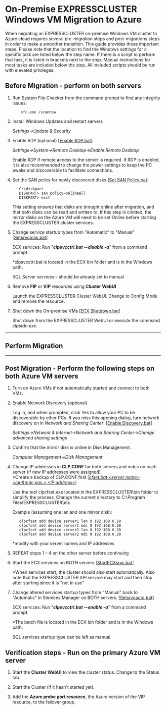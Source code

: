 # On-Premise EXPRESSCLUSTER Windows VM Migration to Azure

When migrating an EXPRESSCLUSTER on-premise Windows VM cluster to Azure cloud requires several pre-migration steps and post-migrations steps in order to make a smoother transition. This guide provides those important steps. Please note that the location to find the Windows settings for a specific task are listed below the step name. If there is a script to perform that task, it is listed in brackets next to the step. Manual instructions for most tasks are included below the step. All included scripts should be run with elevated privileges.

## Before Migration - perform on both servers

1.	Run System File Checker from the command prompt to find any integrity issues:
```
       sfc.exe /scannow
```
2.	Install Windows Updates and restart servers

       *Settings->Update & Security*

3.	Enable RDP (optional) \[[Enable RDP.bat](Scripts/01%20Enable%20RDP.bat)\]

       *Settings->System->Remote Desktop->Enable Remote Desktop*
    
       Enable RDP if remote access to the server is required. If RDP is enabled, it is also recommended to change the power settings to keep the PC awake and discoverable to facilitate connections.

4.	Set the SAN policy for newly discovered disks \[[Set SAN Policy.bat](Scripts/02%20Set%20SAN%20Policy.bat)\]
	```
       C:\diskpart
       DISKPART> san policy=onlineall
       DISKPART> exit
	```
    This setting ensures that disks are brought online after migration, and that both disks can be read and written to. If this step is omitted, the mirror disks on the Azure VM will need to be set Online before starting the EXPRESSCLUSTER cluster services.

5.	Change service startup types from "Automatic" to "Manual" \[[Setsrvcman.bat](Scripts/03%20Setsrvcman.bat)\]

       ECX services:  Run "***clpsvcctrl.bat --disable -a***" from a command prompt.

       *clpsvcctrl.bat is located in the ECX bin folder and is in the Windows path.

       SQL Server services – should be already set to manual

6.	Remove **FIP** or **VIP** resources using **Cluster WebUI**

       Launch the EXPRESSCLUSTER Cluster WebUI. Change to Config Mode and remove the resource.

7.	Shut down the On-premise VMs \[[ECX Shutdown.bat](Scripts/04%20ECX%20Shutdown.bat)\]

       Shut down from the EXPRESSCLUSTER WebUI or execute the command *clpstdn.exe*.

------

## Perform Migration

------
## Post Migration - Perform the following steps on both Azure VM servers

1.	Turn on Azure VMs if not automatically started and connect to both VMs.

2.	Enable Network Discovery (optional)

       Log in, and when prompted, click Yes to allow your PC to be discoverable by other PCs. If you miss this opening dialog, turn network discovery on in *Network and Sharing Center*. \[[Enable Discovery.bat\]](Scripts/06%20Enable%20Discovery.bat)

       *Settings->Network & Internet->Network and Sharing Center->Change advanced sharing settings*

3.	Confirm that the mirror disk is online in Disk Management.

       *Computer Management->Disk Management*

4.	Change IP addresses in **CLP.CONF** for both servers and mdcs on each server (if new IP addresses were assigned)    
       \*Create a backup of CLP.CONF first \[[*cfset.bat \<server name\> \<lan\&mdc pos.\> \<IP address\>*](Scripts/07%20cfset.bat)\]

       Use the tool clpcfset.exe located in the EXPRESSCLUSTER\bin folder to simplify the process. Change the current directory to C:\Program Files\EXPRESSCLUSTER\etc. 

       Example (assuming one lan and one mirror disk):
	```
       clpcfset add device server1 lan 0 192.168.0.10
       clpcfset add device server1 mdc 0 192.168.0.10
       clpcfset add device server2 lan 0 192.168.0.20
       clpcfset add device server2 mdc 0 192.168.0.20
	```
    *modify with your server names and IP addresses

5.	REPEAT steps 1 – 4 on the other server before continuing

6.	Start the ECX services on BOTH servers \[[StartECXsrvc.bat](Scripts/08%20StartECXsrvc.bat)\]

       *When services start, the cluster should also start automatically. Also note that the EXPRESSCLUSTER API service may start and then stop after starting since it is "not in use"

7.	Change altered services startup types from "Manual" back to "Automatic" in Services Manager on BOTH servers. \[[Setsrvcauto.bat](Scripts/09%20Setsrvcauto.bat)\]

       ECX services:  Run "***clpsvcctrl.bat --enable -a***" from a command prompt.

       *The batch file is located in the ECX bin folder and is in the Windows path.

       SQL services startup type can be left as manual.

## Verification steps - Run on the primary Azure VM server

1.	Start the **Cluster WebUI** to view the cluster status. Change to the Status tab.

2.	Start the Cluster (if it hasn't started yet).

3.	Add the **Azure probe port resource**, the Azure version of the VIP resource, to the failover group.
